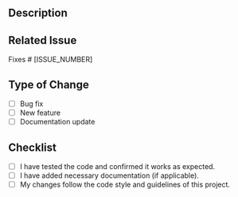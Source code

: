 ## Description

## Related Issue

Fixes # [ISSUE_NUMBER]

## Type of Change

- [ ] Bug fix
- [ ] New feature
- [ ] Documentation update

## Checklist

- [ ] I have tested the code and confirmed it works as expected.
- [ ] I have added necessary documentation (if applicable).
- [ ] My changes follow the code style and guidelines of this project.
